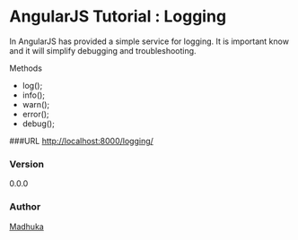 # AngularJS Tutorial : Logging
In AngularJS has provided a simple service for logging. It is important know and it will simplify debugging and troubleshooting.

Methods
 - log();
 - info();
 - warn();
 - error();
 - debug(); 

###URL
[http://localhost:8000/logging/](http://localhost:8000/logging/) 

### Version
0.0.0

### Author
[Madhuka](http://madhukaudantha.blogspot.com/)